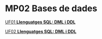 # MP02 Bases de dades


[UF01 **Llenguatges SQL: DML i DDL**](MP02_UF01/README.md)

[UF02 **Llenguatges SQL: DML i DDL**](MP02_UF02/README.md)

[//]: # ( 1. <a href="https://drive.google.com/open?id=1y1G9Vwe2JqtWHJfOYYxGhw7l-a5s0pJE" target="_blank">Apunts_MP02_UF02_Ordres_de_MySQL.pdf</a>)
 
[//]: # "> Per obrir a una finestra nova, clica sobre l'enllaç amb el botó dret del ratolí i pitja **obrir a una nova finestra** "
   
[//]: # "1. [Apunts_MP02_UF03_Llenguatges_DCL_01_Gestio_Usuaris.pdf](MP02_UF03/documents/Apunts_MP02_UF03_Llenguatges_DCL_01_Gestio_Usuaris.pdf) "

[//]: # "   > Per obrir a una finestra nova, clica sobre l'enllaç amb el botó dret del ratolí i pitja **obrir a una nova finestra** "

[//]: # "1. [MP02_UF03_Act_01_UsuPri_MySQL.pdf](MP02_UF03/documents/MP02_UF03_Act_01_UsuPri_MySQL.pdf) "

[//]: # "   > Per obrir a una finestra nova, clica sobre l'enllaç amb el botó dret del ratolí i pitja **obrir a una nova finestra** "

[//]: # "# Recuperacions MP02 - UF02 Llenguatges SQL: DML i DDL"

[//]: # "1. [Recuperacions MP02 - UF02 Llenguatges SQL: DML i DDL](recuperacio/MP02UF02/README.md)"

[//]: # "   > Per obrir a una finestra nova, clica sobre l'enllaç amb el botó dret del ratolí i pitja **obrir a una nova finestra** "
